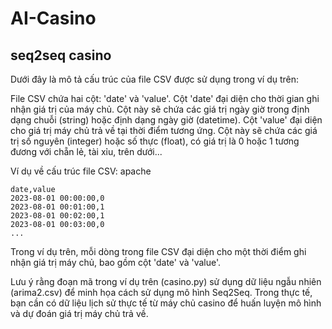 # AI-Casino
seq2seq casino
--------
Dưới đây là mô tả cấu trúc của file CSV được sử dụng trong ví dụ trên:

File CSV chứa hai cột: 'date' và 'value'.
Cột 'date' đại diện cho thời gian ghi nhận giá trị của máy chủ. Cột này sẽ chứa các giá trị ngày giờ trong định dạng chuỗi (string) hoặc định dạng ngày giờ (datetime).
Cột 'value' đại diện cho giá trị máy chủ trả về tại thời điểm tương ứng. Cột này sẽ chứa các giá trị số nguyên (integer) hoặc số thực (float), có giá trị là 0 hoặc 1 tương đương với chẵn lẻ, tài xỉu, trên dưới...

Ví dụ về cấu trúc file CSV:
apache
`````
date,value
2023-08-01 00:00:00,0
2023-08-01 00:01:00,1
2023-08-01 00:02:00,1
2023-08-01 00:03:00,0
...
`````
Trong ví dụ trên, mỗi dòng trong file CSV đại diện cho một thời điểm ghi nhận giá trị máy chủ, bao gồm cột 'date' và 'value'.

Lưu ý rằng đoạn mã trong ví dụ trên (casino.py) sử dụng dữ liệu ngẫu nhiên (arima2.csv) để minh họa cách sử dụng mô hình Seq2Seq. Trong thực tế, bạn cần có dữ liệu lịch sử thực tế từ máy chủ casino để huấn luyện mô hình và dự đoán giá trị máy chủ trả về.
